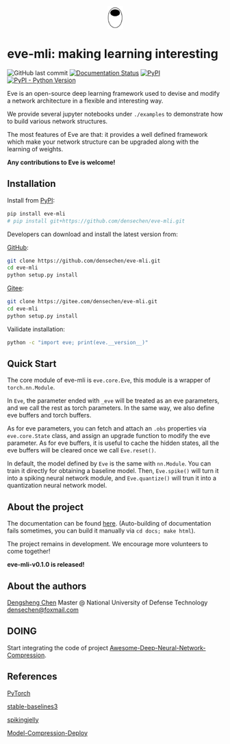 <center>
<img src="images/logo.png" width="37" height="52" alt="logo" />
</center>

# eve-mli: making learning interesting

![GitHub last commit](https://img.shields.io/github/last-commit/densechen/eve-mli) [![Documentation Status](https://readthedocs.org/projects/eve-mli/badge/?version=latest)](https://eve-mli.readthedocs.io/en/latest/?badge=latest) [![PyPI](https://img.shields.io/pypi/v/eve-mli)](https://pypi.org/project/eve-mli) [![PyPI - Python Version](https://img.shields.io/pypi/pyversions/eve-mli)](https://pypi.org/project/eve-mli)

Eve is an open-source deep learning framework used to devise and modify a network architecture in a flexible and interesting way.

We provide several jupyter notebooks under `./examples` to demonstrate how to build various network structures.

The most features of Eve are that: it provides a well defined framework which make your network structure can be upgraded along with the learning of weights.

**Any contributions to Eve is welcome!**

## Installation

Install from [PyPI](https://pypi.org/project/eve-mli/):

```bash
pip install eve-mli
# pip install git+https://github.com/densechen/eve-mli.git
```

Developers can download and install the latest version from:

[GitHub](https://github.com/densechen/eve-mli):

```bash
git clone https://github.com/densechen/eve-mli.git
cd eve-mli
python setup.py install
```

[Gitee](https://gitee.com/densechen/eve-mli.git):

```bash
git clone https://gitee.com/densechen/eve-mli.git
cd eve-mli
python setup.py install
```


Vailidate installation:

```bash
python -c "import eve; print(eve.__version__)"
```


## Quick Start

The core module of eve-mli is `eve.core.Eve`, this module is a wrapper of `torch.nn.Module`. 

In `Eve`, the parameter ended with `_eve` will be treated as an eve parameters, and we call the rest as torch parameters. In the same way, we also define eve buffers and torch buffers. 

As for eve parameters, you can fetch and attach an `.obs` properties via `eve.core.State` class, and assign an upgrade
function to modify the eve parameter. As for eve buffers, it is useful to cache the hidden states, all the eve buffers will be cleared
once we call `Eve.reset()`. 

In default, the model defined by `Eve` is the same with `nn.Module`. You can train it directly for obtaining a baseline model. Then, `Eve.spike()` will turn it into a spiking neural network module, and `Eve.quantize()` will trun it into a quantization neural network model.

## About the project

The documentation can be found [here](https://eve-mli.readthedocs.io).
(Auto-building of documentation fails sometimes, you can build it manually via ```cd docs; make html```).

The project remains in development. We encourage more volunteers to come together!

**eve-mli-v0.1.0 is released!**

## About the authors

[Dengsheng Chen](https://densechen.github.io)
Master @ National University of Defense Technology
densechen@foxmail.com

## DOING

Start integrating the code of project [Awesome-Deep-Neural-Network-Compression](https://github.com/csyhhu/Awesome-Deep-Neural-Network-Compression).

## References

[PyTorch](https://github.com/pytorch/pytorch)

[stable-baselines3](https://github.com/DLR-RM/stable-baselines3)

[spikingjelly](https://github.com/fangwei123456/spikingjelly)

[Model-Compression-Deploy](https://github.com/666DZY666/Model-Compression-Deploy)